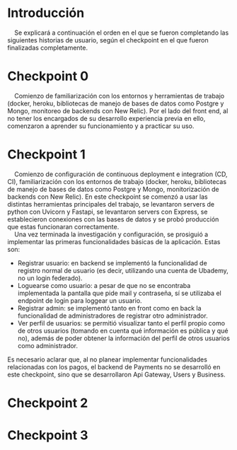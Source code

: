# Introducción

&nbsp;&nbsp;&nbsp;&nbsp;Se explicará a continuación el orden en el que se fueron completando las siguientes historias de usuario, según el checkpoint en el que fueron finalizadas completamente.

# Checkpoint 0

&nbsp;&nbsp;&nbsp;&nbsp;Comienzo de familiarización con los entornos y herramientas de trabajo (docker, heroku, bibliotecas de manejo de bases de datos como Postgre y Mongo, monitoreo de backends con New Relic). Por el lado del front end, al no tener los encargados de su desarrollo experiencia previa en ello, comenzaron a aprender su funcionamiento y a practicar su uso.

# Checkpoint 1

&nbsp;&nbsp;&nbsp;&nbsp;Comienzo de configuración de continuous deployment e integration (CD, CI), familiarización con los entornos de trabajo (docker, heroku, bibliotecas de manejo de bases de datos como Postgre y Mongo, monitorización de backends con New Relic). En este checkpoint se comenzó a usar las distintas herramientas principales del trabajo, se levantaron servers de python con Uvicorn y Fastapi, se levantaron servers con Express, se establecieron conexiones con las bases de datos y se probó producción que estas funcionaran correctamente.  
&nbsp;&nbsp;&nbsp;&nbsp;Una vez terminada la investigación y configuración, se prosiguió a implementar las primeras funcionalidades básicas de la aplicación. Estas son:
- Registrar usuario: en backend se implementó la funcionalidad de registro normal de usuario (es decir, utilizando una cuenta de Ubademy, no un login federado).
- Loguearse como usuario: a pesar de que no se encontraba implementada la pantalla que pide mail y contraseña, sí se utilizaba el endpoint de login para loggear un usuario.
- Registrar admin: se implementó tanto en front como en back la funcionalidad de administradores de registrar otro administrador.
- Ver perfil de usuarios: se permitió visualizar tanto el perfil propio como de otros usuarios (tomando en cuenta qué información es pública y qué no), además de poder obtener la información del perfil de otros usuarios como administrador.

Es necesario aclarar que, al no planear implementar funcionalidades relacionadas con los pagos, el backend de Payments no se desarrolló en este checkpoint, sino que se desarrollaron Api Gateway, Users y Business.


# Checkpoint 2

# Checkpoint 3
